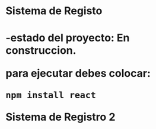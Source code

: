 <h1> Sistema de Registo <h1>

-estado del proyecto: En construccion. 

para ejecutar debes colocar:

```npm install react```

Sistema de Registro 2 
